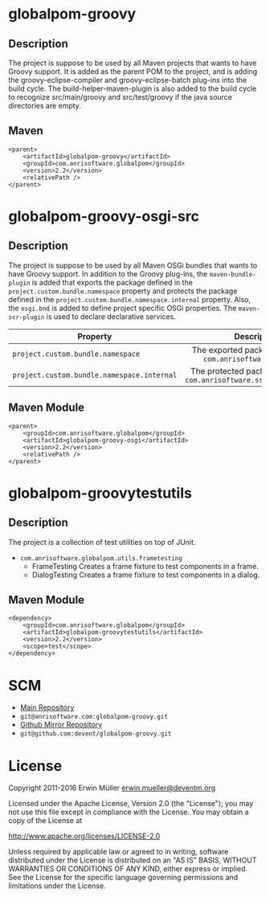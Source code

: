# globalpom-groovy

## Description

The project is suppose to be used by all Maven projects that wants to have
Groovy support. It is added as the parent POM to the project, and is adding
the groovy-eclipse-compiler and groovy-eclipse-batch plug-ins into the build
cycle. The build-helper-maven-plugin is also added to the build cycle to
recognize src/main/groovy and src/test/groovy if the java source directories
are empty.

## Maven

```
<parent>
    <artifactId>globalpom-groovy</artifactId>
    <groupId>com.anrisoftware.globalpom</groupId>
    <version>2.2</version>
    <relativePath />
</parent>
```

# globalpom-groovy-osgi-src

## Description

The project is suppose to be used by all Maven OSGi bundles that wants to have
Groovy support. In addition to the Groovy plug-ins, the `maven-bundle-plugin` is added
that exports the package defined in the `project.custom.bundle.namespace`
property and protects the package defined in the `project.custom.bundle.namespace.internal`
property. Also, the `osgi.bnd` is added to define project specific OSGi properties.
The `maven-scr-plugin` is used to declare declarative services.

| Property      | Description   |
| ------------- |:-------------:|
| `project.custom.bundle.namespace` | The exported package, defaults to `com.anrisoftware.sscontrol` |
| `project.custom.bundle.namespace.internal` | The protected package, defaults to `com.anrisoftware.sscontrol.internal` |

## Maven Module

```
<parent>
    <groupId>com.anrisoftware.globalpom</groupId>
    <artifactId>globalpom-groovy-osgi</artifactId>
    <version>2.2</version>
    <relativePath />
</parent>
```

# globalpom-groovytestutils

## Description

The project is a collection of test utilities on top of JUnit.

* `com.anrisoftware.globalpom.utils.frametesting`
  * FrameTesting
  Creates a frame fixture to test components in a frame.
  * DialogTesting
  Creates a frame fixture to test components in a dialog.

## Maven Module

```
<dependency>
    <groupId>com.anrisoftware.globalpom</groupId>
    <artifactId>globalpom-groovytestutils</artifactId>
    <version>2.2</version>
    <scope>test</scope>
</dependency>
```

# SCM

* [Main Repository](https://anrisoftware.com/projects/projects/globalpom-groovy/repository)
* `git@anrisoftware.com:globalpom-groovy.git`
* [Github Mirror Repository](https://github.com/devent/globalpom-groovy)
* `git@github.com:devent/globalpom-groovy.git`

# License

Copyright 2011-2016 Erwin Müller <erwin.mueller@deventm.org>

Licensed under the Apache License, Version 2.0 (the "License");
you may not use this file except in compliance with the License.
You may obtain a copy of the License at

http://www.apache.org/licenses/LICENSE-2.0

Unless required by applicable law or agreed to in writing, software
distributed under the License is distributed on an "AS IS" BASIS,
WITHOUT WARRANTIES OR CONDITIONS OF ANY KIND, either express or implied.
See the License for the specific language governing permissions and
limitations under the License.
